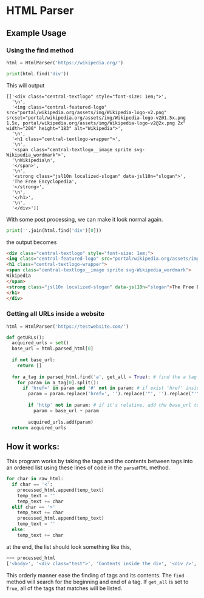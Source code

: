 # HTML Parser

## Example Usage
### Using the find method
```python
html = HtmlParser('https://wikipedia.org/')

print(html.find('div'))
```
This will output
```
[['<div class="central-textlogo" style="font-size: 1em;">',
  '\n',
  '<img class="central-featured-logo" src="portal/wikipedia.org/assets/img/Wikipedia-logo-v2.png" srcset="portal/wikipedia.org/assets/img/Wikipedia-logo-v2@1.5x.png 1.5x, portal/wikipedia.org/assets/img/Wikipedia-logo-v2@2x.png 2x" width="200" height="183" alt="Wikipedia">',
  '\n',
  '<h1 class="central-textlogo-wrapper">',
  '\n',
  '<span class="central-textlogo__image sprite svg-Wikipedia_wordmark">',
  '\nWikipedia\n',
  '</span>',
  '\n',
  '<strong class="jsl10n localized-slogan" data-jsl10n="slogan">',
  'The Free Encyclopedia',
  '</strong>',
  '\n',
  '</h1>',
  '\n',
  '</div>']]
```
With some post processing, we can make it look normal again.
```python
print(''.join(html.find('div')[0]))
```
the output becomes
```html
<div class="central-textlogo" style="font-size: 1em;">
<img class="central-featured-logo" src="portal/wikipedia.org/assets/img/Wikipedia-logo-v2.png" srcset="portal/wikipedia.org/assets/img/Wikipedia-logo-v2@1.5x.png 1.5x, portal/wikipedia.org/assets/img/Wikipedia-logo-v2@2x.png 2x" width="200" height="183" alt="Wikipedia">
<h1 class="central-textlogo-wrapper">
<span class="central-textlogo__image sprite svg-Wikipedia_wordmark">
Wikipedia
</span>
<strong class="jsl10n localized-slogan" data-jsl10n="slogan">The Free Encyclopedia</strong>
</h1>
</div>
```

### Getting all URLs inside a website
```python
html = HtmlParser('https://testwebsite.com/')

def getURLs():
  acquired_urls = set()
  base_url = html.parsed_html[0]
  
  if not base_url:
    return []
  
  for a_tag in parsed_html.find('a', get_all = True): # find the a tag '<a>
    for param in a_tag[0].split():
      if 'href=' in param and '#' not in param: # if exist 'href' inside the a tag and doesn't have the # character.
        param = param.replace('href=', '').replace('"', '').replace("'", "").replace('>', '') # take only the url
        
        if 'http' not in param: # if it's relative, add the base_url to it
          param = base_url + param 
        
        acquired_urls.add(param)
  return acquired_urls
```

## How it works:
This program works by taking the tags and the contents between tags into an ordered list using these lines of code in the `parseHTML` method.
```python
for char in raw_html:
  if char == '<':
    processed_html.append(temp_text)
    temp_text = ''
    temp_text += char
  elif char == '>'
    temp_text += char
    processed_html.append(temp_text)
    temp_text = ''
  else:
    temp_text += char
```
at the end, the list should look something like this,
```python
>>> processed_html
['<body>', '<div class="test">', 'Contents inside the div', '<div />', ..., '<body />']
```
This orderly manner ease the finding of tags and its contents. The `find` method will search for the beginning and end of a tag. If `get_all` is set to `True`, all of the tags that matches will be listed. 
